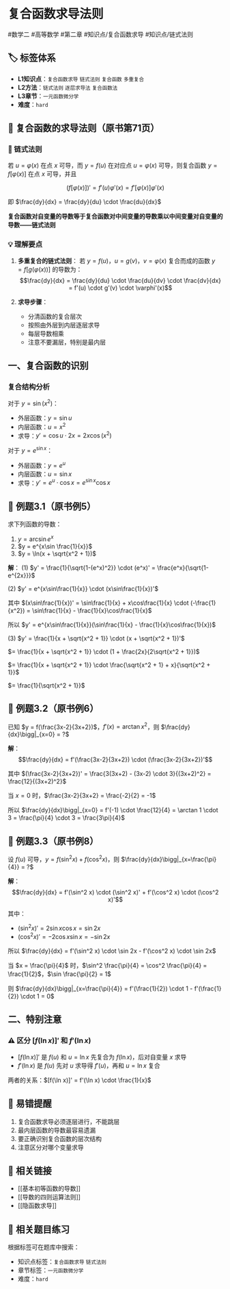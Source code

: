 # 复合函数求导法则

#数学二 #高等数学 #第二章 #知识点/复合函数求导 #知识点/链式法则

## 🏷️ 标签体系
- **L1知识点**：`复合函数求导` `链式法则` `复合函数` `多重复合`
- **L2方法**：`链式法则` `逐层求导法` `复合函数法`
- **L3章节**：`一元函数微分学`
- **难度**：`hard`

## 📖 复合函数的求导法则（原书第71页）

### 🔑 链式法则

若 $u = \varphi(x)$ 在点 $x$ 可导，而 $y = f(u)$ 在对应点 $u = \varphi(x)$ 可导，则复合函数 $y = f[\varphi(x)]$ 在点 $x$ 可导，并且

$$(f[\varphi(x)])' = f'(u)\varphi'(x) = f'[\varphi(x)]\varphi'(x)$$

即 $\frac{dy}{dx} = \frac{dy}{du} \cdot \frac{du}{dx}$

**复合函数对自变量的导数等于复合函数对中间变量的导数乘以中间变量对自变量的导数——链式法则**

### 💡 理解要点

1. **多重复合的链式法则**：
   若 $y = f(u)$，$u = g(v)$，$v = \varphi(x)$ 复合而成的函数 $y = f[g(\varphi(x))]$ 的导数为：
   $$\frac{dy}{dx} = \frac{dy}{du} \cdot \frac{du}{dv} \cdot \frac{dv}{dx} = f'(u) \cdot g'(v) \cdot \varphi'(x)$$

2. **求导步骤**：
   - 分清函数的复合层次
   - 按照由外层到内层逐层求导
   - 每层导数相乘
   - 注意不要漏层，特别是最内层

## 一、复合函数的识别

### 复合结构分析
对于 $y = \sin(x^2)$：
- 外层函数：$y = \sin u$
- 内层函数：$u = x^2$
- 求导：$y' = \cos u \cdot 2x = 2x\cos(x^2)$

对于 $y = e^{\sin x}$：
- 外层函数：$y = e^u$
- 内层函数：$u = \sin x$
- 求导：$y' = e^u \cdot \cos x = e^{\sin x}\cos x$

## 📐 例题3.1（原书例5）
求下列函数的导数：
1. $y = \arcsin e^x$
2. $y = e^{x\sin \frac{1}{x}}$
3. $y = \ln(x + \sqrt{x^2 + 1})$

**解**：
(1) $y' = \frac{1}{\sqrt{1-(e^x)^2}} \cdot (e^x)' = \frac{e^x}{\sqrt{1-e^{2x}}}$

(2) $y' = e^{x\sin\frac{1}{x}} \cdot (x\sin\frac{1}{x})'$
   
   其中 $(x\sin\frac{1}{x})' = \sin\frac{1}{x} + x\cos\frac{1}{x} \cdot (-\frac{1}{x^2}) = \sin\frac{1}{x} - \frac{1}{x}\cos\frac{1}{x}$
   
   所以 $y' = e^{x\sin\frac{1}{x}}(\sin\frac{1}{x} - \frac{1}{x}\cos\frac{1}{x})$

(3) $y' = \frac{1}{x + \sqrt{x^2 + 1}} \cdot (x + \sqrt{x^2 + 1})'$
   
   $= \frac{1}{x + \sqrt{x^2 + 1}} \cdot (1 + \frac{2x}{2\sqrt{x^2 + 1}})$
   
   $= \frac{1}{x + \sqrt{x^2 + 1}} \cdot \frac{\sqrt{x^2 + 1} + x}{\sqrt{x^2 + 1}}$
   
   $= \frac{1}{\sqrt{x^2 + 1}}$

## 📐 例题3.2（原书例6）
已知 $y = f(\frac{3x-2}{3x+2})$，$f'(x) = \arctan x^2$，则 $\frac{dy}{dx}\bigg|_{x=0} = ?$

**解**：
$$\frac{dy}{dx} = f'(\frac{3x-2}{3x+2}) \cdot (\frac{3x-2}{3x+2})'$$

其中 $(\frac{3x-2}{3x+2})' = \frac{3(3x+2) - (3x-2) \cdot 3}{(3x+2)^2} = \frac{12}{(3x+2)^2}$

当 $x = 0$ 时，$\frac{3x-2}{3x+2} = \frac{-2}{2} = -1$

所以 $\frac{dy}{dx}\bigg|_{x=0} = f'(-1) \cdot \frac{12}{4} = \arctan 1 \cdot 3 = \frac{\pi}{4} \cdot 3 = \frac{3\pi}{4}$

## 📐 例题3.3（原书例8）
设 $f(u)$ 可导，$y = f(\sin^2 x) + f(\cos^2 x)$，则 $\frac{dy}{dx}\bigg|_{x=\frac{\pi}{4}} = ?$

**解**：
$$\frac{dy}{dx} = f'(\sin^2 x) \cdot (\sin^2 x)' + f'(\cos^2 x) \cdot (\cos^2 x)'$$

其中：
- $(\sin^2 x)' = 2\sin x \cos x = \sin 2x$
- $(\cos^2 x)' = -2\cos x \sin x = -\sin 2x$

所以 $\frac{dy}{dx} = f'(\sin^2 x) \cdot \sin 2x - f'(\cos^2 x) \cdot \sin 2x$

当 $x = \frac{\pi}{4}$ 时，$\sin^2 \frac{\pi}{4} = \cos^2 \frac{\pi}{4} = \frac{1}{2}$，$\sin \frac{\pi}{2} = 1$

则 $\frac{dy}{dx}\bigg|_{x=\frac{\pi}{4}} = f'(\frac{1}{2}) \cdot 1 - f'(\frac{1}{2}) \cdot 1 = 0$

## 二、特别注意

### ⚠️ 区分 $[f(\ln x)]'$ 和 $f'(\ln x)$

- $[f(\ln x)]'$ 是 $f(u)$ 和 $u = \ln x$ 先复合为 $f(\ln x)$，后对自变量 $x$ 求导
- $f'(\ln x)$ 是 $f(u)$ 先对 $u$ 求导得 $f'(u)$，再和 $u = \ln x$ 复合

两者的关系：$[f(\ln x)]' = f'(\ln x) \cdot \frac{1}{x}$

## 🎯 易错提醒
1. 复合函数求导必须逐层进行，不能跳层
2. 最内层函数的导数最容易遗漏
3. 要正确识别复合函数的层次结构
4. 注意区分对哪个变量求导

## 🔗 相关链接
- [[基本初等函数的导数]]
- [[导数的四则运算法则]]
- [[隐函数求导]]

## 🔗 相关题目练习
根据标签可在题库中搜索：
- 知识点标签：`复合函数求导` `链式法则`
- 章节标签：`一元函数微分学`
- 难度：`hard`